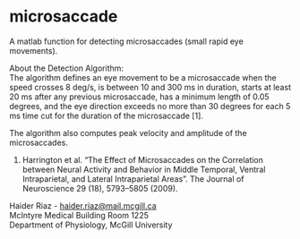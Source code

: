 microsaccade
============

A matlab function for detecting microsaccades (small rapid eye movements). 

About the Detection Algorithm:  
The algorithm defines an eye movement to be a microsaccade when the speed crosses 8 deg/s, is between 10 and 300 ms in duration, starts at least 20 ms after any previous microsaccade, has a minimum length of 0.05 degrees, and the eye direction exceeds no more than 30 degrees for each 5 ms time cut for the duration of the microsaccade [1].

The algorithm also computes peak velocity and amplitude of the microsaccades.  

1. Harrington et al. “The Effect of Microsaccades on the Correlation between Neural Activity and Behavior in Middle Temporal, Ventral Intraparietal, and Lateral Intraparietal Areas”. The Journal of Neuroscience 29 (18), 5793–5805 (2009).

Haider Riaz - haider.riaz@mail.mcgill.ca  
McIntyre Medical Building Room 1225  
Department of Physiology, McGill University


